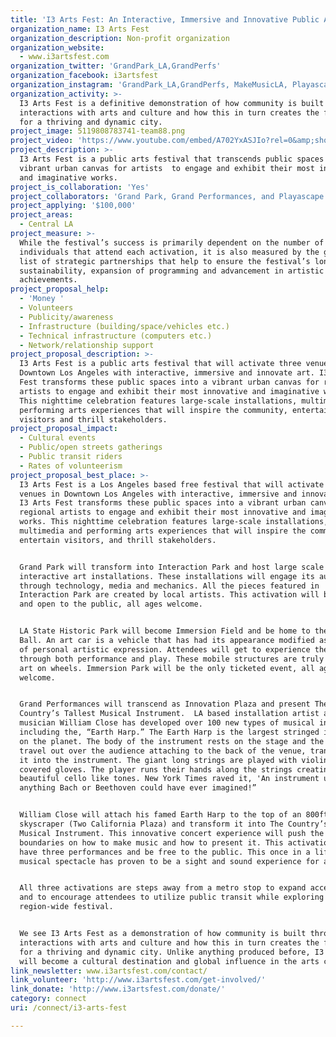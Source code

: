 ```yaml
---
title: 'I3 Arts Fest: An Interactive, Immersive and Innovative Public Arts Festival'
organization_name: I3 Arts Fest
organization_description: Non-profit organization
organization_website:
  - www.i3artsfest.com
organization_twitter: 'GrandPark_LA,GrandPerfs'
organization_facebook: i3artsfest
organization_instagram: 'GrandPark_LA,GrandPerfs, MakeMusicLA, Playascape'
organization_activity: >-
  I3 Arts Fest is a definitive demonstration of how community is built through
  interactions with arts and culture and how this in turn creates the foundation
  for a thriving and dynamic city.
project_image: 5119808783741-team88.png
project_video: 'https://www.youtube.com/embed/A702YxASJIo?rel=0&amp;showinfo=0'
project_description: >-
  I3 Arts Fest is a public arts festival that transcends public spaces into a
  vibrant urban canvas for artists  to engage and exhibit their most innovative
  and imaginative works.
project_is_collaboration: 'Yes'
project_collaborators: 'Grand Park, Grand Performances, and Playascape'
project_applying: '$100,000'
project_areas:
  - Central LA
project_measure: >-
  While the festival’s success is primarily dependent on the number of
  individuals that attend each activation, it is also measured by the growing
  list of strategic partnerships that help to ensure the festival’s long-term 
  sustainability, expansion of programming and advancement in artistic
  achievements.
project_proposal_help:
  - 'Money '
  - Volunteers
  - Publicity/awareness
  - Infrastructure (building/space/vehicles etc.)
  - Technical infrastructure (computers etc.)
  - Network/relationship support
project_proposal_description: >-
  I3 Arts Fest is a public arts festival that will activate three venues in
  Downtown Los Angeles with interactive, immersive and innovate art. I3 Arts
  Fest transforms these public spaces into a vibrant urban canvas for regional
  artists to engage and exhibit their most innovative and imaginative works.
  This nighttime celebration features large-scale installations, multimedia and
  performing arts experiences that will inspire the community, entertain
  visitors and thrill stakeholders.
project_proposal_impact:
  - Cultural events
  - Public/open streets gatherings
  - Public transit riders
  - Rates of volunteerism
project_proposal_best_place: >-
  I3 Arts Fest is a Los Angeles based free festival that will activate three
  venues in Downtown Los Angeles with interactive, immersive and innovate art.
  I3 Arts Fest transforms these public spaces into a vibrant urban canvas for
  regional artists to engage and exhibit their most innovative and imaginative
  works. This nighttime celebration features large-scale installations,
  multimedia and performing arts experiences that will inspire the community,
  entertain visitors, and thrill stakeholders.


  Grand Park will transform into Interaction Park and host large scale
  interactive art installations. These installations will engage its audience
  through technology, media and mechanics. All the pieces featured in
  Interaction Park are created by local artists. This activation will be free
  and open to the public, all ages welcome. 


  LA State Historic Park will become Immersion Field and be home to the Art Car
  Ball. An art car is a vehicle that has had its appearance modified as an act
  of personal artistic expression. Attendees will get to experience the art cars
  through both performance and play. These mobile structures are truly a work of
  art on wheels. Immersion Park will be the only ticketed event, all ages
  welcome. 


  Grand Performances will transcend as Innovation Plaza and present The
  Country’s Tallest Musical Instrument.  LA based installation artist and
  musician William Close has developed over 100 new types of musical instruments
  including the, “Earth Harp.” The Earth Harp is the largest stringed instrument
  on the planet. The body of the instrument rests on the stage and the strings
  travel out over the audience attaching to the back of the venue, transforming
  it into the instrument. The giant long strings are played with violin resin
  covered gloves. The player runs their hands along the strings creating
  beautiful cello like tones. New York Times raved it, 'An instrument unlike
  anything Bach or Beethoven could have ever imagined!” 


  William Close will attach his famed Earth Harp to the top of an 800ft
  skyscraper (Two California Plaza) and transform it into The Country’s Tallest
  Musical Instrument. This innovative concert experience will push the creative
  boundaries on how to make music and how to present it. This activation will
  have three performances and be free to the public. This once in a lifetime
  musical spectacle has proven to be a sight and sound experience for all ages. 


  All three activations are steps away from a metro stop to expand accessibility
  and to encourage attendees to utilize public transit while exploring this
  region-wide festival. 


  We see I3 Arts Fest as a demonstration of how community is built through
  interactions with arts and culture and how this in turn creates the foundation
  for a thriving and dynamic city. Unlike anything produced before, I3 Arts Fest
  will become a cultural destination and global influence in the arts community.
link_newsletter: www.i3artsfest.com/contact/
link_volunteer: 'http://www.i3artsfest.com/get-involved/'
link_donate: 'http://www.i3artsfest.com/donate/'
category: connect
uri: /connect/i3-arts-fest

---
```

